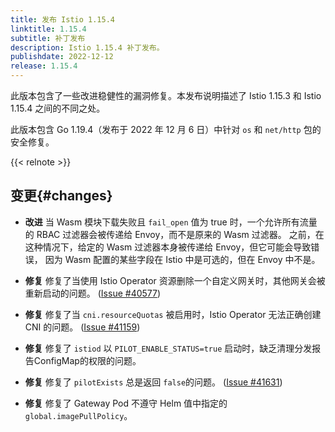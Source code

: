 ```yaml
---
title: 发布 Istio 1.15.4
linktitle: 1.15.4
subtitle: 补丁发布
description: Istio 1.15.4 补丁发布。
publishdate: 2022-12-12
release: 1.15.4
---
```


此版本包含了一些改进稳健性的漏洞修复。本发布说明描述了 Istio 1.15.3 和 Istio 1.15.4 之间的不同之处。

此版本包含 Go 1.19.4（发布于 2022 年 12 月 6 日）中针对 `os` 和 `net/http` 包的安全修复。

{{< relnote >}}

## 变更{#changes}

- **改进** 当 Wasm 模块下载失败且 `fail_open` 值为 true 时，一个允许所有流量的
  RBAC 过滤器会被传递给 Envoy，而不是原来的 Wasm 过滤器。
  之前，在这种情况下，给定的 Wasm 过滤器本身被传递给 Envoy，但它可能会导致错误，
  因为 Wasm 配置的某些字段在 Istio 中是可选的，但在 Envoy 中不是。

- **修复** 修复了当使用 Istio Operator 资源删除一个自定义网关时，其他网关会被重新启动的问题。
  ([Issue #40577](https://github.com/istio/istio/issues/40577))

- **修复** 修复了当 `cni.resourceQuotas` 被启用时，Istio Operator 无法正确创建 CNI 的问题。
  ([Issue #41159](https://github.com/istio/istio/issues/41159))

- **修复** 修复了 `istiod` 以 `PILOT_ENABLE_STATUS=true` 启动时，缺乏清理分发报告ConfigMap的权限的问题。

- **修复** 修复了 `pilotExists` 总是返回 `false`的问题。
  ([Issue #41631](https://github.com/istio/istio/issues/41631))

- **修复** 修复了 Gateway Pod 不遵守 Helm 值中指定的 `global.imagePullPolicy`。

